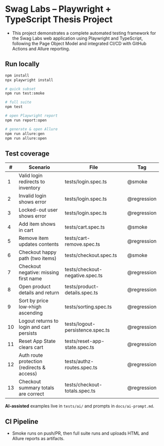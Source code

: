 # Swag Labs – Playwright + TypeScript Thesis Project

- This project demonstrates a complete automated testing framework for the Swag Labs web application using Playwright and TypeScript, following the Page Object Model and integrated CI/CD with GitHub Actions and Allure reporting.


## Run locally

```bash
npm install
npx playwright install

# quick subset
npm run test:smoke

# full suite
npm test

# open Playwright report
npm run report:open

# generate & open Allure
npm run allure:gen
npm run allure:open
```


## Test coverage

| #   | Scenario                                   | File                             | Tag         |
| --- | ------------------------------------------ | -------------------------------- | ----------- |
| 1   | Valid login redirects to inventory         | tests/login.spec.ts              | @smoke      |
| 2   | Invalid login shows error                  | tests/login.spec.ts              | @regression |
| 3   | Locked-out user shows error                | tests/login.spec.ts              | @regression |
| 4   | Add item shows in cart                     | tests/cart.spec.ts               | @smoke      |
| 5   | Remove item updates contents               | tests/cart-remove.spec.ts        | @regression |
| 6   | Checkout happy path (two items)            | tests/checkout.spec.ts           | @smoke      |
| 7   | Checkout negative: missing first name      | tests/checkout-negative.spec.ts  | @regression |
| 8   | Open product details and return            | tests/product-details.spec.ts    | @regression |
| 9   | Sort by price low→high ascending           | tests/sorting.spec.ts            | @regression |
| 10  | Logout returns to login and cart persists  | tests/logout-persistence.spec.ts | @regression |
| 11  | Reset App State clears cart                | tests/reset-app-state.spec.ts    | @regression |
| 12  | Auth route protection (redirects & access) | tests/authz-routes.spec.ts       | @regression |
| 13  | Checkout summary totals are correct        | tests/checkout-totals.spec.ts    | @regression |

**AI-assisted** examples live in `tests/ai/` and prompts in `docs/ai-prompt.md`.

## CI Pipeline

- Smoke runs on push/PR, then full suite runs and uploads HTML and Allure reports as artifacts.

